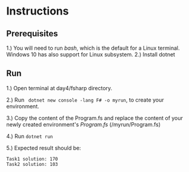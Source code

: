 # Instructions

## Prerequisites

1.) You will need to run _bash_, which is the default for a Linux terminal. Windows 10 has also support for Linux subsystem.
2.) Install dotnet

## Run

1.) Open terminal at day4/fsharp directory.

2.) Run ``` dotnet new console -lang F# -o myrun```, to create your environment.

3.) Copy the content of the Program.fs and replace the content of your newly created environment's _Program.fs_ (/myrun/Program.fs)

4.) Run ``` dotnet run ```

5.) Expected result should be:

```
Task1 solution: 170
Task2 solution: 103
```